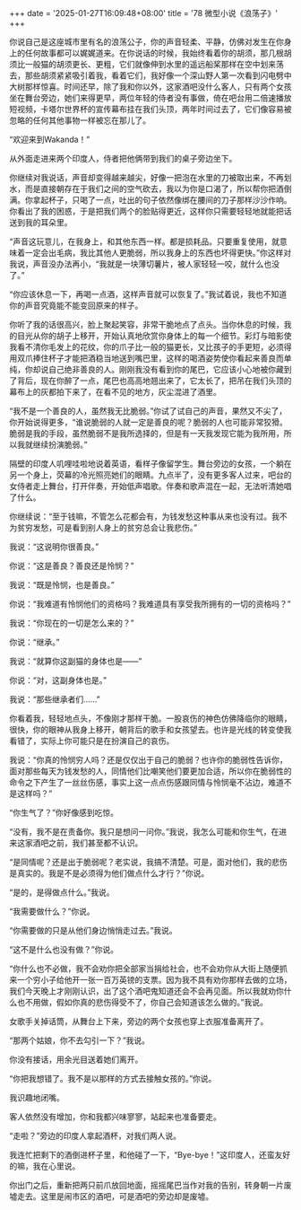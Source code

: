 +++
date = '2025-01-27T16:09:48+08:00'
title = '78 微型小说《浪荡子》'
+++

你说自己是这座城市里有名的浪荡公子，你的声音轻柔、平静，仿佛对发生在你身上的任何故事都可以娓娓道来。在你说话的时候，我始终看着你的胡须，那几根胡须比一般猫的胡须更长、更粗，它们就像伸到水里的遥远船桨那样在空中划来荡去，那些胡须紧紧吸引着我，看着它们，我好像一个深山野人第一次看到闪电劈中大树那样惊喜。时间还早，除了我和你以外，这家酒吧没什么客人，只有两个女孩坐在舞台旁边，她们来得更早，两位年轻的侍者没有事做，倚在吧台用二倍速播放短视频，卡塔尔世界杯的宣传幕布挂在我们头顶，两年时间过去了，它们像容易被忽略的任何其他事物一样被忘在那儿了。

“欢迎来到Wakanda！”

从外面走进来两个印度人，侍者把他俩带到我们的桌子旁边坐下。

你继续对我说话，声音却变得越来越尖，好像一把泡在水里的刀被取出来，不再划水，而是直接朝存在于我们之间的空气砍去，我以为你是口渴了，所以帮你把酒倒满。你拿起杯子，只喝了一点，吐出的句子依然像绑在腰间的刀子那样沙沙作响。你看出了我的困惑，于是把我们两个的脸贴得更近，这样你只需要轻轻地就能把话送到我的耳朵里。

“声音这玩意儿，在我身上，和其他东西一样。都是损耗品。只要重复使用，就意味着一定会出毛病，我比其他人更脆弱，所以我身上的东西也坏得更快。”你这样对我说，声音没办法再小，“我就是一块薄切薯片，被人家轻轻一咬，就什么也没了。”

“你应该休息一下，再喝一点酒，这样声音就可以恢复了。”我试着说，我也不知道你的声音究竟能不能变回原来的样子。

你听了我的话很高兴，脸上聚起笑容，非常干脆地点了点头。当你休息的时候，我的目光从你的胡子上移开，开始认真地欣赏你身体上的每一个细节。彩灯与暗影使我看不清你毛发上的花纹，你的爪子比一般的猫更长，又比孩子的手更短，必须得用双爪捧住杯子才能把酒稳当地送到嘴巴里，这样的喝酒姿势使你看起来善良而单纯，你却说自己绝非善良的人。刚刚我没有看到你的尾巴，它应该小心地被你藏到了背后，现在你醉了一点，尾巴也高高地翘出来了，它太长了，把吊在我们头顶的幕布上的灰都拍下来了，在看不见的地方，灰尘混进了酒里。

“我不是一个善良的人，虽然我无比脆弱。”你试了试自己的声音，果然又不尖了，你开始说得更多，“谁说脆弱的人就一定是善良的呢？脆弱的人也可能非常狡猾。脆弱是我的手段，虽然脆弱不是我所选择的，但是有一天我发现它能为我所用，所以我就继续扮演脆弱。”

隔壁的印度人叽哩哇啦地说着英语，看样子像留学生。舞台旁边的女孩，一个躺在另一个身上，荧幕的冷光照亮她们的眼睛。九点半了，没有更多客人过来，吧台的女侍者走上舞台，打开伴奏，开始低声唱歌。伴奏和歌声混在一起，无法听清她唱了什么。

你继续说：“至于钱嘛，不管怎么花都会有，为钱发愁这种事从来也没有过。我不为贫穷发愁，可是看到别人身上的贫穷总会让我悲伤。”

我说：“这说明你很善良。”

你说：“这是善良？善良还是怜悯？”

我说：“既是怜悯，也是善良。”

你说：“我难道有怜悯他们的资格吗？我难道具有享受我所拥有的一切的资格吗？”

我说：“你现在的一切是怎么来的？”

你说：“继承。”

我说：“就算你这副猫的身体也是——”

你说：“对，这副身体也是。”

我说：“那些继承者们……”

你看着我，轻轻地点头，不像刚才那样干脆。一股哀伤的神色仿佛降临你的眼睛，很快，你的眼神从我身上移开，朝背后的歌手和女孩望去。也许是光线的转变使我看错了，实际上你可能只是在扮演自己的哀伤。

我说：“你真的怜悯穷人吗？还是仅仅出于自己的脆弱？也许你的脆弱性告诉你，面对那些每天为钱发愁的人，同情他们比嘲笑他们要更加合适，所以你在脆弱性的命令之下产生了一丝丝伤感，事实上这一点点伤感跟同情与怜悯毫不沾边，难道不是这样吗？”

“你生气了？”你好像感到吃惊。

“没有，我不是在责备你。我只是想问一问你。”我说，我怎么可能和你生气，在进来这家酒吧之前，我们甚至都不认识。

“是同情呢？还是出于脆弱呢？老实说，我搞不清楚。可是，面对他们，我的悲伤是真实的。我是不是必须得为他们做点什么才行？”你说。

“是的，是得做点什么。”我说。

“我需要做什么？”你说。

“你需要做的只是从他们身边悄悄走过去。”我说。

“这不是什么也没有做？”你说。

“你什么也不必做，我不会劝你把全部家当捐给社会，也不会劝你从大街上随便抓来一个穷小子给他开一张一百万英镑的支票。因为我不具有劝你那样去做的立场，我们今天晚上才刚刚认识，出了这个酒吧鬼知道还会不会再见面。所以我就劝你什么也不用做，假如你真的悲伤得受不了，你自己会知道该怎么做的。”我说。

女歌手关掉话筒，从舞台上下来，旁边的两个女孩也穿上衣服准备离开了。

“那两个姑娘，你不去勾引一下？”我说。

你没有接话，用余光目送着她们离开。

“你把我想错了。我不是以那样的方式去接触女孩的。”你说。

我识趣地闭嘴。

客人依然没有增加，你和我都兴味寥寥，站起来也准备要走。

“走啦？”旁边的印度人拿起酒杯，对我们两人说。

我连忙把剩下的酒倒进杯子里，和他碰了一下，“Bye-bye！”这印度人，还蛮友好的嘛，我在心里说。

你出门之后，重新把两只前爪放回地面，摇摇尾巴当作对我的告别，转身朝一片废墟走去。这里是闹市区的酒吧，可是酒吧的旁边却是废墟。


